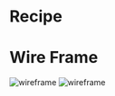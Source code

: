 # Recipe
<h1>Wire Frame</h1>
<img src="wireframe/wireframe_one" alt="wireframe">
<img arc="wireframe/wireframe_two" alt="wireframe">

